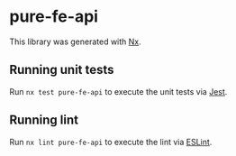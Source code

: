 # pure-fe-api

This library was generated with [Nx](https://nx.dev).

## Running unit tests

Run `nx test pure-fe-api` to execute the unit tests via [Jest](https://jestjs.io).

## Running lint

Run `nx lint pure-fe-api` to execute the lint via [ESLint](https://eslint.org/).
